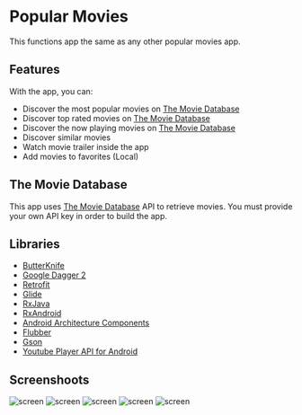 # Popular Movies

This functions app the same as any other popular movies app.

## Features

With the app, you can:
* Discover the most popular movies on [The Movie Database](https://www.themoviedb.org/documentation/api)
* Discover top rated movies on [The Movie Database](https://www.themoviedb.org/documentation/api)
* Discover the now playing movies on [The Movie Database](https://www.themoviedb.org/documentation/api)
* Discover similar movies
* Watch movie trailer inside the app
* Add movies to favorites (Local)

## The Movie Database

This app uses [The Movie Database](https://www.themoviedb.org/documentation/api) API to retrieve movies.
You must provide your own API key in order to build the app.

## Libraries

* [ButterKnife](https://github.com/JakeWharton/butterknife)
* [Google Dagger 2](https://github.com/square/dagger)
* [Retrofit](https://github.com/square/retrofit)
* [Glide](https://github.com/bumptech/glide)
* [RxJava](https://github.com/ReactiveX/RxJava)
* [RxAndroid](https://github.com/ReactiveX/RxAndroid)
* [Android Architecture Components](https://github.com/googlesamples/android-architecture-components)
* [Flubber](https://github.com/veltman/flubber)
* [Gson](https://github.com/google/gson)
* [Youtube Player API for Android](https://developers.google.com/youtube/android/player/)


## Screenshoots

![screen](../master/screen/moviesmain.png)
![screen](../master/screen/discover.png)
![screen](../master/screen/detailheader.png)
![screen](../master/screen/detailfooter.png)
![screen](../master/screen/favorites.png)
